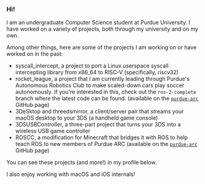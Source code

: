 ### Hi!

I am an undergraduate Computer Science student at Purdue University. I have worked on a variety of projects, both through my university and on my own.

Among other things, here are some of the projects I am working on or have worked on in the past:
 - syscall_intercept, a project to port a Linux userspace syscall intercepting library from x86_64 to RISC-V (specifically, riscv32)
 - rocket_league, a project that I am currently leading through Purdue's Autonomous Robotics Club to make scaled-down cars play soccer autonomously. If you're interested in this, check out the `ros-2-complete` branch where the latest code can be found. (available on the [`purdue-arc`](https://github.com/purdue-arc) GitHub page)
 - 3DeSktop and threedsmirror, a client/server pair that streams your macOS desktop to your 3DS (a handheld game console)
 - 3DSUSBController, a three-part project that turns your 3DS into a wireless USB game controller
 - ROSCC, a modification for Minecraft that bridges it with ROS to help teach ROS to new members of Purdue ARC (available on the [`purdue-arc`](https://github.com/purdue-arc) GitHub page)

You can see these projects (and more!) in my profile below.

I also enjoy working with macOS and iOS internals!
